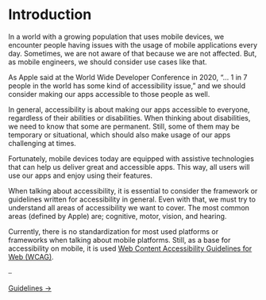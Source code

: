 # Introduction

In a world with a growing population that uses mobile devices, we encounter people having issues with the usage of mobile applications every day. Sometimes, we are not aware of that because we are not affected. But, as mobile engineers, we should consider use cases like that.

As Apple said at the World Wide Developer Conference in 2020, “... 1 in 7 people in the world has some kind of accessibility issue,” and we should consider making our apps accessible to those people as well.

In general, accessibility is about making our apps accessible to everyone, regardless of their abilities or disabilities. When thinking about disabilities, we need to know that some are permanent. Still, some of them may be temporary or situational, which should also make usage of our apps challenging at times.

Fortunately, mobile devices today are equipped with assistive technologies that can help us deliver great and accessible apps. This way, all users will use our apps and enjoy using their features.

When talking about accessibility, it is essential to consider the framework or guidelines written for accessibility in general. Even with that, we must try to understand all areas of accessibility we want to cover. The most common areas (defined by Apple) are; cognitive, motor, vision, and hearing.

Currently, there is no standardization for most used platforms or frameworks when talking about mobile platforms. Still, as a base for accessibility on mobile, it is used [Web Content Accessibility Guidelines for Web (WCAG)](https://www.w3.org/WAI/standards-guidelines/).

⎯

[Guidelines →](accessibility_guidelines.md)
